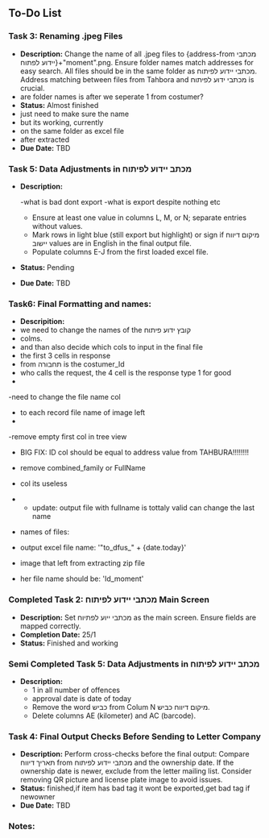 ## To-Do List





### Task 3: Renaming .jpeg Files
- **Description:** Change the name of all .jpeg files to {address-from מכתבי יידוע לפתוח}+"moment".png. Ensure folder names match addresses for easy search. All files should be in the same folder as מכתבי יידוע לפיתוח. Address matching between files from Tahbora and מכתבי ידוע לפיתוח is crucial.
- are folder names is after we seperate 1 from costumer?
- **Status:** Almost finished
- just need to make sure the name
- but its working, currently
- on the same folder as excel file 
- after extracted
- **Due Date:** TBD



### Task 5: Data Adjustments in מכתב יידוע לפיתוח
- **Description:** 
  
    -what is bad dont export
    -what is export despite nothing etc

   - Ensure at least one value in columns L, M, or N; separate entries without values.
   - Mark rows in light blue (still export but highlight) or sign if מיקום דיווח יישוב values are in English in the final output file.
   - Populate columns E-J from the first loaded excel file.
   
- **Status:** Pending
- **Due Date:** TBD

### Task6: Final Formatting and names:
- **Descripition:**
- we need to change the names of the קובץ ידוע פיתוח 
- colms.
- and than also decide which cols to input in the final file
- the first 3 cells in response
- from  תחבורה is the costumer_Id
- who calls the request, the 4 cell is the response type 1 for good
-
-need to change the file name col
- to each record file name of image left
-
-remove empty first col in tree view

- BIG FIX: ID col should be equal to address value from TAHBURA!!!!!!!!

- remove combined_family or FullName
- col its useless
-
  - update: output file with fullname is tottaly valid can change the last name
- names of files:
- output excel file name: '"to_dfus_" + {date.today}' 
- image that left from extracting zip file
- her file name should be: 'Id_moment'



### Completed Task 2: מכתבי יידוע לפיתוח Main Screen
- **Description:** Set מכתבי ייוע לפתיוח as the main screen. Ensure fields are mapped correctly.
- **Completion Date:** 25/1
- **Status:** Finished and working

### Semi Completed Task 5: Data Adjustments in מכתב יידוע לפיתוח
- **Description:** 
    - 1 in all number of offences
    - approval date is date of today
    - Remove the word כביש from Colum N מיקום דיווח כביש.
    - Delete columns AE (kilometer) and AC (barcode).
### Task 4: Final Output Checks Before Sending to Letter Company
- **Description:** Perform cross-checks before the final output: Compare תאריך דיווח from מכתבי יידוע לפיתוח and the ownership date. If the ownership date is newer, exclude from the letter mailing list. Consider removing QR picture and license plate image to avoid issues.
- **Status:** finished,if item has bad tag it wont be exported,get bad tag if newowner
- **Due Date:** TBD
### Notes:

